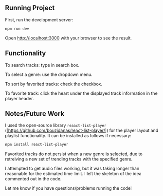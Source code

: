 ## Running Project

First, run the development server:

```bash
npm run dev
```

Open [http://localhost:3000](http://localhost:3000) with your browser to see the result.

## Functionality
To search tracks: type in search box.

To select a genre: use the dropdown menu.

To sort by favorited tracks: check the checkbox.

To favorite track: click the heart under the displayed track information in the player header.

## Notes/Future Work
I used the open-source library ```reaact-list-player``` ([https://github.com/bouzidanas/react-list-player/]) for the player layout and playlist functionality. It can be installed as follows if necessary:
```bash
npm install react-list-player
```

Favorited tracks do not persist when a new genre is selected, due to retreiving a new set of trending tracks with the specified genre.

I attempted to get audio files working, but it was taking longer than reasonable for the estimated time limit. I left the skeleton of the idea commented out in the code.

Let me know if you have questions/problems running the code! 


